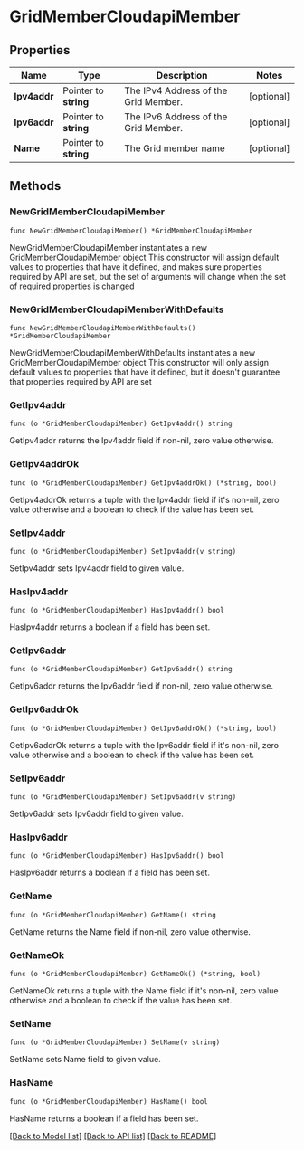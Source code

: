 # GridMemberCloudapiMember

## Properties

Name | Type | Description | Notes
------------ | ------------- | ------------- | -------------
**Ipv4addr** | Pointer to **string** | The IPv4 Address of the Grid Member. | [optional] 
**Ipv6addr** | Pointer to **string** | The IPv6 Address of the Grid Member. | [optional] 
**Name** | Pointer to **string** | The Grid member name | [optional] 

## Methods

### NewGridMemberCloudapiMember

`func NewGridMemberCloudapiMember() *GridMemberCloudapiMember`

NewGridMemberCloudapiMember instantiates a new GridMemberCloudapiMember object
This constructor will assign default values to properties that have it defined,
and makes sure properties required by API are set, but the set of arguments
will change when the set of required properties is changed

### NewGridMemberCloudapiMemberWithDefaults

`func NewGridMemberCloudapiMemberWithDefaults() *GridMemberCloudapiMember`

NewGridMemberCloudapiMemberWithDefaults instantiates a new GridMemberCloudapiMember object
This constructor will only assign default values to properties that have it defined,
but it doesn't guarantee that properties required by API are set

### GetIpv4addr

`func (o *GridMemberCloudapiMember) GetIpv4addr() string`

GetIpv4addr returns the Ipv4addr field if non-nil, zero value otherwise.

### GetIpv4addrOk

`func (o *GridMemberCloudapiMember) GetIpv4addrOk() (*string, bool)`

GetIpv4addrOk returns a tuple with the Ipv4addr field if it's non-nil, zero value otherwise
and a boolean to check if the value has been set.

### SetIpv4addr

`func (o *GridMemberCloudapiMember) SetIpv4addr(v string)`

SetIpv4addr sets Ipv4addr field to given value.

### HasIpv4addr

`func (o *GridMemberCloudapiMember) HasIpv4addr() bool`

HasIpv4addr returns a boolean if a field has been set.

### GetIpv6addr

`func (o *GridMemberCloudapiMember) GetIpv6addr() string`

GetIpv6addr returns the Ipv6addr field if non-nil, zero value otherwise.

### GetIpv6addrOk

`func (o *GridMemberCloudapiMember) GetIpv6addrOk() (*string, bool)`

GetIpv6addrOk returns a tuple with the Ipv6addr field if it's non-nil, zero value otherwise
and a boolean to check if the value has been set.

### SetIpv6addr

`func (o *GridMemberCloudapiMember) SetIpv6addr(v string)`

SetIpv6addr sets Ipv6addr field to given value.

### HasIpv6addr

`func (o *GridMemberCloudapiMember) HasIpv6addr() bool`

HasIpv6addr returns a boolean if a field has been set.

### GetName

`func (o *GridMemberCloudapiMember) GetName() string`

GetName returns the Name field if non-nil, zero value otherwise.

### GetNameOk

`func (o *GridMemberCloudapiMember) GetNameOk() (*string, bool)`

GetNameOk returns a tuple with the Name field if it's non-nil, zero value otherwise
and a boolean to check if the value has been set.

### SetName

`func (o *GridMemberCloudapiMember) SetName(v string)`

SetName sets Name field to given value.

### HasName

`func (o *GridMemberCloudapiMember) HasName() bool`

HasName returns a boolean if a field has been set.


[[Back to Model list]](../README.md#documentation-for-models) [[Back to API list]](../README.md#documentation-for-api-endpoints) [[Back to README]](../README.md)



